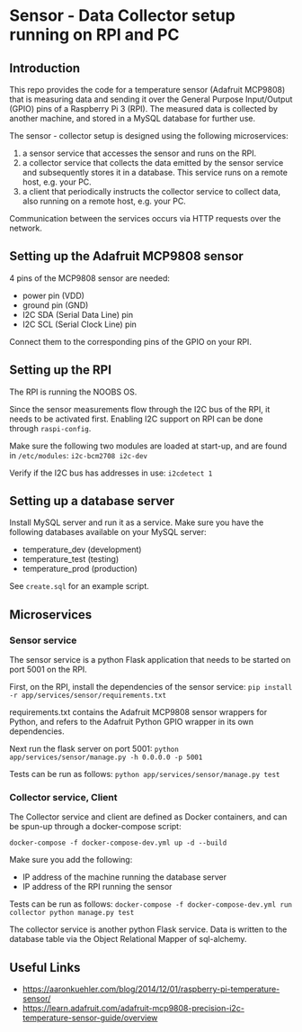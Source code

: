 # Sensor - Data Collector setup running on RPI and PC

## Introduction

This repo provides the code for a temperature sensor (Adafruit MCP9808) that is measuring data and sending it over the General Purpose Input/Output (GPIO) pins of a Raspberry Pi 3 (RPI). The measured data is collected by another machine, and stored in a MySQL database for further use.

The sensor - collector setup is designed using the following microservices:
1. a sensor service that accesses the sensor and runs on the RPI.
2. a collector service that collects the data emitted by the sensor service and subsequently stores it in a database. This service runs on a remote host, e.g. your PC.
3. a client that periodically instructs the collector service to collect data, also running on a remote host, e.g. your PC.

Communication between the services occurs via HTTP requests over the network.


## Setting up the Adafruit MCP9808 sensor

4 pins of the MCP9808 sensor are needed:
- power pin (VDD)
- ground pin (GND)
- I2C SDA (Serial Data Line) pin
- I2C SCL (Serial Clock Line) pin

Connect them to the corresponding pins of the GPIO on your RPI.


## Setting up the RPI

The RPI is running the NOOBS OS.

Since the sensor measurements flow through the I2C bus of the RPI, it needs to be activated first. Enabling I2C support on RPI can be done through `raspi-config`.

Make sure the following two modules are loaded at start-up, and are found in `/etc/modules`:
`
i2c-bcm2708
i2c-dev
`

Verify if the I2C bus has addresses in use:
`i2cdetect 1`

## Setting up a database server

Install MySQL server and run it as a service. Make sure you have the following databases available on your MySQL server:
- temperature_dev (development)
- temperature_test (testing)
- temperature_prod (production)

See `create.sql` for an example script.

## Microservices

### Sensor service

The sensor service is a python Flask application that needs to be started on port 5001 on the RPI.

First, on the RPI, install the dependencies of the sensor service:
`pip install -r app/services/sensor/requirements.txt`

requirements.txt contains the Adafruit MCP9808 sensor wrappers for Python, and refers to the Adafruit Python GPIO wrapper in its own dependencies.

Next run the flask server on port 5001:
`python app/services/sensor/manage.py -h 0.0.0.0 -p 5001`

Tests can be run as follows:
`python app/services/sensor/manage.py test`

### Collector service, Client

The Collector service and client are defined as Docker containers, and can be spun-up
through a docker-compose script:

`docker-compose -f docker-compose-dev.yml up -d --build`

Make sure you add the following:
- IP address of the machine running the database server
- IP address of the RPI running the sensor

Tests can be run as follows:
`docker-compose -f docker-compose-dev.yml run collector python manage.py test`

The collector service is another python Flask service.
Data is written to the database table via the Object Relational Mapper of sql-alchemy.


## Useful Links
- https://aaronkuehler.com/blog/2014/12/01/raspberry-pi-temperature-sensor/
- https://learn.adafruit.com/adafruit-mcp9808-precision-i2c-temperature-sensor-guide/overview